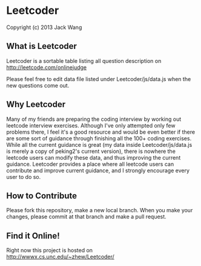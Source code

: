Leetcoder
=========  
Copyright (c) 2013 Jack Wang  

What is Leetcoder  
-----
Leetcoder is a sortable table listing all question description on http://leetcode.com/onlinejudge  
  
Please feel free to edit data file listed under Leetcoder/js/data.js when the new questions come out.  
  
Why Leetcoder  
-----  
Many of my friends are preparing the coding interview by working out leetcode interview exercises. Although I've only attempted only few problems there, I feel it's a good resource and would be even better if there are some sort of guidance through finishing all the 100+ coding exercises. While all the current guidance is great (my data inside Leetcoder/js/data.js is merely a copy of peking2's current version), there is nowhere the leetcode users can modify these data, and thus improving the current guidance. Leetcoder provides a place where all leetcode users can contribute and improve current guidance, and I strongly encourage every user to do so.  
  
How to Contribute
-----  
Please fork this repository, make a new local branch. When you make your changes, please commit at that branch and make a pull request.  

Find it Online!  
-----  
Right now this project is hosted on http://wwwx.cs.unc.edu/~zhew/Leetcoder/
